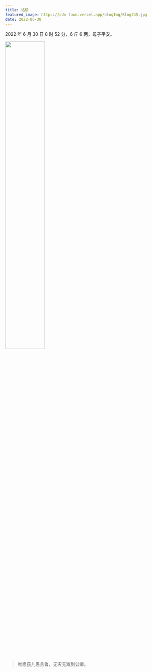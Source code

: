 ```yaml
---
title: 洺硕
featured_image: https://cdn-fawn.vercel.app/blogImg/Blog245.jpg
date: 2022-06-30
---
```


2022 年 6 月 30 日 8 时 52 分，6 斤 6 两，母子平安。

<img src="https://cdn-fawn.vercel.app/contentImg/baby/wait.jpg" width="50%" alt="">


> 唯愿孩儿愚且鲁，无灾无难到公卿。

